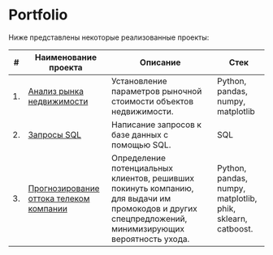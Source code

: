 # Portfolio
Ниже представлены некоторые реализованные проекты:

| #    | Наименование проекта                | Описание                                                     | Стек                                                         |
| ---- | ------------------------------------------------------------ | ------------------------------------------------------------ | ------------------------------------------------------------ |
| 1.   | [Анализ рынка недвижимости](https://github.com/Dodukhov/Portfolio/tree/main/Realty_analysis) | Установление параметров рыночной стоимости объектов недвижимости. | Python, pandas, numpy, <br/> matplotlib       |
| 2.   | [Запросы SQL](https://github.com/Dodukhov/Portfolio/tree/main/SQL_Project) | Написание запросов к базе данных с помощью SQL. | SQL       |
| 3.   | [Прогнозирование оттока телеком компании](https://github.com/Dodukhov/Portfolio/tree/main/Churn_Prediction) | Определение потенциальных клиентов, решивших покинуть компанию, для выдачи им промокодов и других спецпредложений, минимизирующих вероятность ухода.   | Python, pandas, numpy, <br/> matplotlib, phik, sklearn, catboost. |
